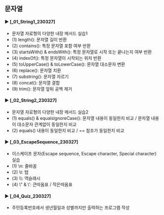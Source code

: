 ####
## 문자열
####
#### ► [_01_String1_230327]
- 문자열 자료형의 다양한 내장 메서드 실습1
- (1) length(): 문자열 길이 반환
- (2) contains(): 특정 문자열 포함 여부 반환
- (3) startsWith() & endsWith(): 특정 문자열로 시작 또는 끝나는지 여부 반환
- (4) indexOf(): 특정 문자열이 시작되는 위치 반환
- (5) toUpperCase() & toLowerCase(): 문자열 대소문자 변환
- (6) replace(): 문자열 치환
- (7) substring(): 문자열 자르기
- (8) concat(): 문자열 결합 
- (9) trim(): 문자열 앞뒤 공백 제거
####
#### ► [_02_String2_230327]
- 문자열 자료형의 다양한 내장 메서드 실습2
- (1) equals() & equalsIgnoreCase(): 문자열 내용이 동일한지 비교 / 문자열 내용이 대소문자 관계없이 동일한지 비교
- (2) equals() 내용이 동일한지 비교 / == 참조가 동일한지 비교
####
#### ► [_03_EscapeSequence_230327]
- 이스케이프 문자(Escape sequence, Escape character, Special character) 실습
- (1) \n: 줄바꿈
- (2) \t: 탭
- (3) \\\\: 역슬래시
- (4) \\" & \\': 큰따옴표 / 작은따옴표
####
#### ► [_04_Quiz_230327]
- 주민등록번호에서 생년월일과 성별까지만 출력하는 프로그램 작성
####
